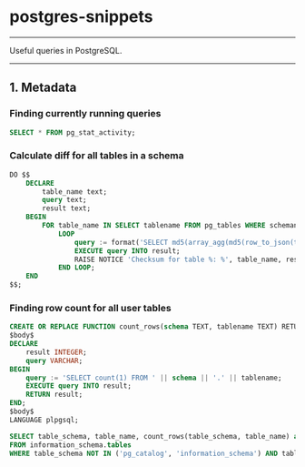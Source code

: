 # postgres-snippets
-------------------

Useful queries in PostgreSQL.

----

## 1. Metadata

### Finding currently running queries
```sql
SELECT * FROM pg_stat_activity;
```

### Calculate diff for all tables in a schema
```sql
DO $$
    DECLARE
        table_name text;
        query text;
        result text;
    BEGIN
        FOR table_name IN SELECT tablename FROM pg_tables WHERE schemaname = 'public'
            LOOP
                query := format('SELECT md5(array_agg(md5(row_to_json(t)::text))::text) AS checksum FROM %I t;', table_name);
                EXECUTE query INTO result;
                RAISE NOTICE 'Checksum for table %: %', table_name, result;
            END LOOP;
    END
$$;
```

### Finding row count for all user tables
```sql
CREATE OR REPLACE FUNCTION count_rows(schema TEXT, tablename TEXT) RETURNS INTEGER AS
$body$
DECLARE
    result INTEGER;
    query VARCHAR;
BEGIN
    query := 'SELECT count(1) FROM ' || schema || '.' || tablename;
    EXECUTE query INTO result;
    RETURN result;
END;
$body$
LANGUAGE plpgsql;

SELECT table_schema, table_name, count_rows(table_schema, table_name) as rowcount_total
FROM information_schema.tables
WHERE table_schema NOT IN ('pg_catalog', 'information_schema') AND table_type = 'BASE TABLE'

```
